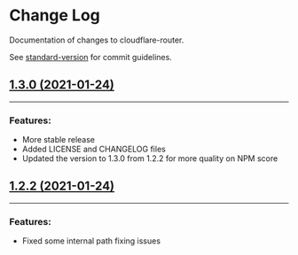 # Change Log

Documentation of changes to cloudflare-router.

See [standard-version](https://github.com/conventional-changelog/standard-version) for commit guidelines.

## [1.3.0 (2021-01-24)](https://www.npmjs.com/package/cloudflare-router/v/1.3.0)

----

### Features:
* More stable release
* Added LICENSE and CHANGELOG files
* Updated the version to 1.3.0 from 1.2.2 for more quality on NPM score


## [1.2.2 (2021-01-24)](https://www.npmjs.com/package/cloudflare-router/v/1.2.2)

----

### Features:
* Fixed some internal path fixing issues
